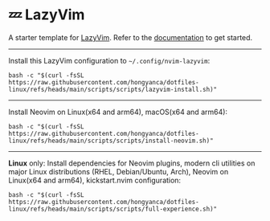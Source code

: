# 💤 LazyVim

A starter template for [LazyVim](https://github.com/LazyVim/LazyVim). Refer to the [documentation](https://lazyvim.github.io/installation) to get started.



---

Install this LazyVim configuration to `~/.config/nvim-lazyvim`:

```shell
bash -c "$(curl -fsSL https://raw.githubusercontent.com/hongyanca/dotfiles-linux/refs/heads/main/scripts/scripts/lazyvim-install.sh)"
```



---

Install Neovim on Linux(x64 and arm64), macOS(x64 and arm64):

```shell
bash -c "$(curl -fsSL https://raw.githubusercontent.com/hongyanca/dotfiles-linux/refs/heads/main/scripts/scripts/install-neovim.sh)"
```



---

**Linux** only: Install dependencies for Neovim plugins, modern cli utilities on major Linux distributions (RHEL, Debian/Ubuntu, Arch), Neovim on Linux(x64 and arm64), kickstart.nvim configuration:

```shell
bash -c "$(curl -fsSL https://raw.githubusercontent.com/hongyanca/dotfiles-linux/refs/heads/main/scripts/scripts/full-experience.sh)"
```

